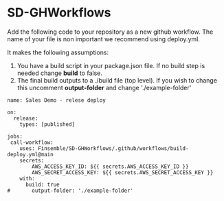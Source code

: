 # SD-GHWorkflows

Add the following code to your repository as a new github workflow. The name of your file is non important we recommend using deploy.yml.

It makes the following assumptions:
1. You have a build script in your package.json file. If no build step is needed change **build** to false.
2. The final build outputs to a ./build file (top level). If you wish to change this uncomment **output-folder** and change './example-folder'


```
name: Sales Demo - relese deploy

on:
  release:
    types: [published]

jobs:
 call-workflow:
    uses: Finsemble/SD-GHWorkflows/.github/workflows/build-deploy.yml@main
    secrets:
        AWS_ACCESS_KEY_ID: ${{ secrets.AWS_ACCESS_KEY_ID }}
        AWS_SECRET_ACCESS_KEY: ${{ secrets.AWS_SECRET_ACCESS_KEY }}
    with:
      build: true
#       output-folder: './example-folder'
```
